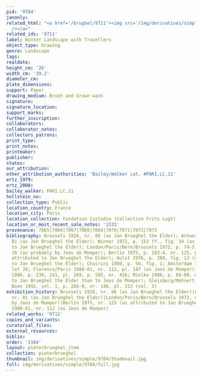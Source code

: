 ```yaml
---
pid: '9784'
janonly: 
related_html: "<a href='/brughel/9711'><img src='/img/derivatives/simple/9711/thumbnail.jpg'
  /></a>"
related_ids: '9711'
label: Winter Landscape with Travellers
object_type: Drawing
genre: Landscape
tags: 
realdate: 
height_cm: '26'
width_cm: '39.2'
diameter_cm: 
plate_dimensions: 
support: Paper
drawing_medium: Brush and brown wash
signature: 
signature_location: 
support_marks: 
further_inscription: 
collaborators: 
collaborator_notes: 
collectors_patrons: 
print_type: 
print_notes: 
printmaker: 
publisher: 
states: 
our_attribution: 
other_attribution_authorities: 'Bailey/Walker cat. #PARI.LC.11'
ertz_1979: 
ertz_2008: 
bailey_walker: PARI.LC.11
hollstein_no: 
collection_type: Public
location_country: France
location_city: Paris
location_collection: Fondation Custodia (Collection Frits Lugt)
location_or_most_recent_sale_notes: '2231'
provenance: 7065|7066|7067|7068|7069|7070|7071|7072|7073
bibliography: Brussels 1926, nr. 86 (as Jan Brueghel the Elder); Antwerp 1927, nr.
  81 (as Jan Brueghel the Elder); Winner 1972, p. 153 ff., fig. 34 (as attributed
  to Jan Brueghel the Elder); London/Paris/Bern/Brussels 1972, p. 74-5, nr. 55, pl.
  16 (as probably by Joos de Momper); Berlin 1975, p. 103-4, nr. 125, pl. 231 (as
  attributed to Jan Brueghel the Elder); Hulst 1976, p. 380, fig. 13 (as attributed
  to Jan Brueghel the Elder); Chairini 1980, p. 56, fig. 1; Amsterdam 1980, p. 30,
  lot 39; Florence/Paris 1980-81, nr. 112, pl. 147 (as Joos de Momper); Ertz/Momper
  1986, p. 239, 241, pl. 269, p. 585, nr. 436; Mielke 1986, p. 88-89, nr. 112 (closer
  to Jan Brueghel the Elder than to Joos de Momper); Gleisberg/Mehnert 1990, nr. 36;
  Boon 1992, vol. 1, p. 266-8, nr. 148, pl. 213 (vol. 3)
exhibition_history: Brussels 1926, nr. 86 (as Jan Brueghel the Elder)|Antwerp 1927,
  nr. 81 (as Jan Brueghel the Elder)|London/Paris/Bern/Brussels 1972, nr. 55 (as probably
  by Joos de Momper)|Berlin 1975, nr. 125 (as attributed to Jan Brueghel the Elder)|Florence/Paris
  1980-81, nr. 112 (as Joos de Momper)
related_works: '9711'
copies_and_variants: 
curatorial_files: 
external_resources: 
biblio: 
order: '1104'
layout: pieterbrueghel_item
collection: pieterbrueghel
thumbnail: img/derivatives/simple/9784/thumbnail.jpg
full: img/derivatives/simple/9784/full.jpg
---
```

